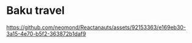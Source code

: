



# Baku travel

https://github.com/neomond/Reactanauts/assets/92153363/e169eb30-3a15-4e70-b5f2-363872b1daf9


